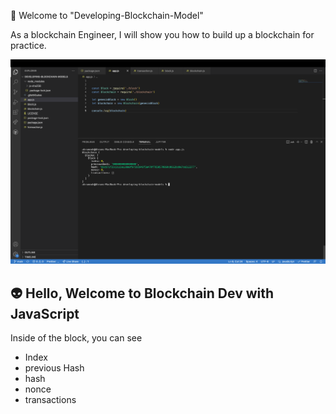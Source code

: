 🤟 Welcome to "Developing-Blockchain-Model"

As a blockchain Engineer, I will show you how to build up a blockchain for practice.

![Intro](https://github.com/ahrumnoh/developing-blockchain-models/blob/main/src/image/Screen%20Shot%202022-07-19%20at%204.52.06%20PM.png)

## 👽 Hello, Welcome to Blockchain Dev with JavaScript

Inside of the block, you can see
* Index
* previous Hash
* hash
* nonce
* transactions

